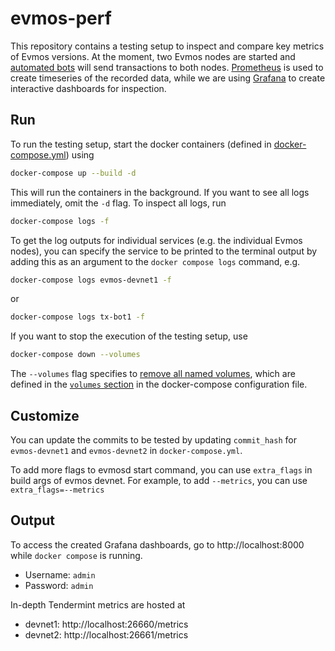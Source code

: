 # evmos-perf

This repository contains a testing setup to inspect and compare key metrics of Evmos versions. At the moment, two Evmos nodes are started and [automated bots](https://github.com/facs95/tx-bot) will send transactions to both nodes.
[Prometheus](https://prometheus.io/docs/introduction/overview/) is used to create timeseries of the recorded data, while we are using [Grafana](https://grafana.com/docs/) to create interactive dashboards for inspection.

## Run

To run the testing setup, start the docker containers (defined in [docker-compose.yml](https://github.com/evmos/testing/blob/main/docker-compose.yml)) using

```bash
docker-compose up --build -d
```

This will run the containers in the background. If you want to see all logs immediately, omit the `-d` flag. To inspect all logs, run

```bash
docker-compose logs -f
```

To get the log outputs for individual services (e.g. the individual Evmos nodes), you can specify the service to be printed to the terminal output by adding this as an argument to the `docker compose logs` command, e.g.

```bash
docker-compose logs evmos-devnet1 -f
```

or

```bash
docker-compose logs tx-bot1 -f
```

If you want to stop the execution of the testing setup, use

```bash
docker-compose down --volumes
```

The `--volumes` flag specifies to [remove all named volumes](https://docs.docker.com/engine/reference/commandline/compose_down), which are defined in the [`volumes` section](https://github.com/evmos/testing/blob/main/docker-compose.yml#L3) in the docker-compose configuration file. 

## Customize

You can update the commits to be tested by updating `commit_hash` for `evmos-devnet1` and `evmos-devnet2` in `docker-compose.yml`.

To add more flags to evmosd start command, you can use `extra_flags` in build args of evmos devnet. For example, to add `--metrics`, you can use `extra_flags=--metrics`

## Output

To access the created Grafana dashboards, go to http://localhost:8000 while `docker compose` is running.

- Username: `admin`
- Password: `admin`

In-depth Tendermint metrics are hosted at

- devnet1: http://localhost:26660/metrics
- devnet2: http://localhost:26661/metrics
